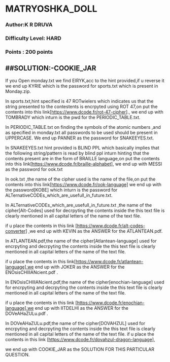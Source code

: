 # MATRYOSHKA_DOLL
### Author:K R DRUVA
### Difficulty Level: HARD
### Points : 200 points


##SOLUTION:-COOKIE_JAR
-------------------------------------------------------------------------------------------
If you Open monday.txt we find EIRYK,acc to the hint provided,if u reverse it we end up KYRIE which is the password for sports.txt which is present in Monday.zip.

In sports.txt,hint specified is 47 ROTwielers which indicates us that the string presented to the contestents is encrpyted using ROT 47,on put the contents into this link[https://www.dcode.fr/rot-47-cipher].,
 we end up with TOMBRADY which inturn is the pwd for the PERIODIC_TABLE.txt.


In PERIODIC_TABLE.txt on finding the symbols of the atomic numbers ,and as specified in monday.txt all passwords to be used should be present in UPPERCASE.
We end up PANNER as the password for SNAKEEYES.txt.


In SNAKEEYES.txt hint provided is BLIND PPL which basically implies that the following string/pattern is read by blind ppl inturn hinting that the contents present are in the form of BRAILLE language,on put the contents into this link[https://www.dcode.fr/braille-alphabet],
 we end up with MESSI as the password for ook.txt

In ook.txt ,the name of the cipher used  is the name of the file,on put the contents into this link[https://www.dcode.fr/ook-language] we end up with the password[KOBE] which inturn is the password for ALTernativeCODEs_which_are_usefull_in_future.txt.

In ALTernativeCODEs_which_are_usefull_in_future.txt ,the name of the cipher[Alt-Codes] used for decrpyting the contents inside the this text file  is clearly mentioned in all capital letters of the name of the text file.

if u place the contents in this link [https://www.dcode.fr/alt-codes-converter] ,we end up with KEVIN as the ANSWER for the ATLANTEAN.pdf.


In  ATLANTEAN.pdf,the name of the cipher[Atlantean-language] used for encrpyting and decrpyting the contents inside the this text file  is clearly mentioned in all capital letters of the name of the text file.

if u place the contents in this link[https://www.dcode.fr/atlantean-language],we end up with JOKER as the ANSWER for the ENOsisCHIllANcient.pdf .

In  ENOsisCHIllANcient.pdf,the name of the cipher[enochian-language] used for encrpyting and decrpyting the contents inside the this text file  is clearly mentioned in all capital letters of the name of the text file.

if u place the contents in this link [https://www.dcode.fr/enochian-language],we end up with IITDELHI as the ANSWER for the DOVeAHaZULu.pdf .


In  DOVeAHaZULu.pdf,the name of the cipher[DOVAHZUL] used for encrpyting and decrpyting the contents inside the this text file  is clearly mentioned in all capital letters of the name of the text file.
if u place the contents in this link [https://www.dcode.fr/dovahzul-dragon-language],


we end up with COOKIE_JAR as the SOLUTION FOR THIS PARTICULAR QUESTION.
